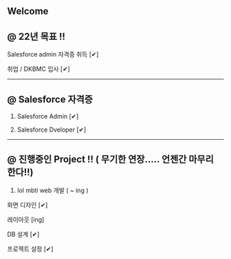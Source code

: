 ## Welcome

@ 22년 목표 !!
--------------

Salesforce admin 자격증 취득 [✔]

취업 / DKBMC 입사 [✔]

------------------------------------------------------

@ Salesforce 자격증
---------------------

1. Salesforce Admin [✔]

2. Salesforce Dveloper [✔]

------------------------------------------------------

@ 진행중인 Project !! (  무기한 연장.....  언젠간 마무리 한다!!)
----------------------------------------------------------

1. lol mbti web 개발 ( ~ ing )

화면 디자인 [✔]

레이아웃 [ing]

DB 설계 [✔]

프로젝트 설정 [✔]
